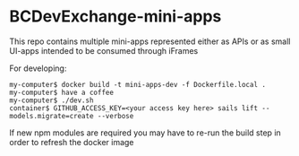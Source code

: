 # BCDevExchange-mini-apps
This repo contains multiple mini-apps represented either as APIs or as small UI-apps intended to be consumed through iFrames

For developing:

```
my-computer$ docker build -t mini-apps-dev -f Dockerfile.local .
my-computer$ have a coffee
my-computer$ ./dev.sh
container$ GITHUB_ACCESS_KEY=<your access key here> sails lift --models.migrate=create --verbose
```


If new npm modules are required you may have to re-run the build step in order to refresh the docker image



